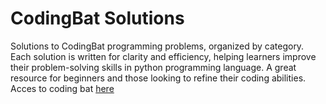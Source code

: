 # CodingBat Solutions
Solutions to CodingBat programming problems, organized by category. Each solution is written for clarity and efficiency, helping learners improve their problem-solving skills in python programming language. A great resource for beginners and those looking to refine their coding abilities.
Acces to coding bat [here](https://codingbat.com/python)
